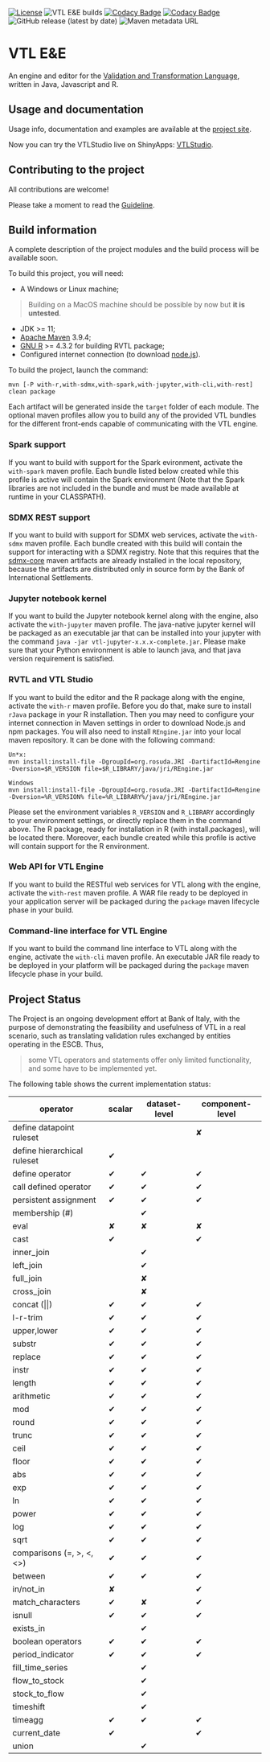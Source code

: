 [![License](https://img.shields.io/badge/license-EUPL-green)](https://joinup.ec.europa.eu/collection/eupl/eupl-text-eupl-12)
![VTL E&E builds](https://github.com/vpinna80/VTL/actions/workflows/maven.yml/badge.svg)
[![Codacy Badge](https://app.codacy.com/project/badge/Grade/c20a3a19b6744db191d9dd1b1b3a8cbf)](https://www.codacy.com/manual/valentino.pinna/VTL?utm_source=github.com&amp;utm_medium=referral&amp;utm_content=vpinna80/VTL&amp;utm_campaign=Badge_Grade)
[![Codacy Badge](https://app.codacy.com/project/badge/Coverage/c20a3a19b6744db191d9dd1b1b3a8cbf)](https://app.codacy.com/gh/vpinna80/VTL/dashboard?utm_source=gh&utm_medium=referral&utm_content=&utm_campaign=Badge_coverage)
![GitHub release (latest by date)](https://img.shields.io/github/v/release/vpinna80/VTL?label=github-release)
![Maven metadata URL](https://img.shields.io/maven-metadata/v?label=maven-release&metadataUrl=https%3A%2F%2Frepo1.maven.org%2Fmaven2%2Fit%2Fbancaditalia%2Foss%2Fvtl%2Fvtl%2Fmaven-metadata.xml)

# VTL E&E

An engine and editor for the 
[Validation and Transformation Language](https://sdmx.org/?page_id=5096), 
written in Java, Javascript and R.

## Usage and documentation

Usage info, documentation and examples are available at the
[project site](http://vpinna80.github.io/VTL/).

Now you can try the VTLStudio live on ShinyApps: [VTLStudio](https://vpinna80.shinyapps.io/vtlStudio/).

## Contributing to the project

All contributions are welcome!

Please take a moment to read the [Guideline](CONTRIBUTING.md).

## Build information

A complete description of the project modules and the build process will be available soon.

To build this project, you will need:

* A Windows or Linux machine;

> Building on a MacOS machine should be possible by now but **it is untested**.

* JDK >= 11;
* [Apache Maven](https://maven.apache.org/) 3.9.4;
* [GNU R](https://www.r-project.org/) >= 4.3.2 for building RVTL package;
* Configured internet connection (to download [node.js](https://nodejs.org/)).

To build the project, launch the command:

    mvn [-P with-r,with-sdmx,with-spark,with-jupyter,with-cli,with-rest] clean package

Each artifact will be generated inside the `target` folder of each module.
The optional maven profiles allow you to build any of the provided VTL bundles for
the different front-ends capable of communicating with the VTL engine.

### Spark support

If you want to build with support for the Spark evironment, activate the 
`with-spark` maven profile. Each bundle listed below created while this profile is
active will contain the Spark environment (Note that the Spark libraries are not
included in the bundle and must be made available at runtime in your CLASSPATH).

### SDMX REST support

If you want to build with support for SDMX web services, activate the
`with-sdmx` maven profile. Each bundle created with this build will contain the support
for interacting with a SDMX registry. Note that this requires that the 
[sdmx-core](https://github.com/bis-med-it/sdmx-core) maven artifacts are already installed 
in the local repository, because the artifacts are distributed only in source form 
by the Bank of International Settlements.

### Jupyter notebook kernel

If you want to build the Jupyter notebook kernel along with the engine, also activate the 
`with-jupyter` maven profile. The java-native jupyter kernel will be packaged as an
executable jar that can be installed into your jupyter with the command
`java -jar vtl-jupyter-x.x.x-complete.jar`. Please make sure that your Python environment
is able to launch java, and that java version requirement is satisfied.

### RVTL and VTL Studio

If you want to build the editor and the R package along with the engine, activate the 
`with-r` maven profile. Before you do that, make sure to install `rJava` package in your 
R installation. Then you may need to configure your internet connection in Maven settings
in order to download Node.js and npm packages. You will also need to install `REngine.jar`
into your local maven repository. It can be done with the following command:

```
Un*x:
mvn install:install-file -DgroupId=org.rosuda.JRI -DartifactId=Rengine -Dversion=$R_VERSION file=$R_LIBRARY/java/jri/REngine.jar

Windows
mvn install:install-file -DgroupId=org.rosuda.JRI -DartifactId=Rengine -Dversion=%R_VERSION% file=%R_LIBRARY%/java/jri/REngine.jar
```

Please set the environment variables `R_VERSION` and `R_LIBRARY` accordingly
to your environment settings, or directly replace them in the command above.
The R package, ready for installation in R (with install.packages), 
will be located there. Moreover, each bundle created while this profile is
active will contain support for the R environment.

### Web API for VTL Engine

If you want to build the RESTful web services for VTL along with the engine, activate the
`with-rest` maven profile. A WAR file ready to be deployed in your application server
will be packaged during the `package` maven lifecycle phase in your build.

### Command-line interface for VTL Engine

If you want to build the command line interface to VTL along with the engine, activate the
`with-cli` maven profile. An executable JAR file ready to be deployed in your platform 
will be packaged during the `package` maven lifecycle phase in your build.

## Project Status

The Project is an ongoing development effort at Bank of Italy, with the 
purpose of demonstrating the feasibility and usefulness of VTL in a real 
scenario, such as translating validation rules exchanged by entities 
operating in the ESCB. Thus,

> some VTL operators and statements offer only limited functionality,
and some have to be implemented yet.

The following table shows the current implementation status:

| operator | scalar  | dataset-level | component-level |
| -------- | ------- | ------------- | --------------- |
| define datapoint ruleset    |           |           | &#10008;  |
| define hierarchical ruleset | &#10004;  |           |           |
| define operator             | &#10004;  | &#10004;  | &#10004;  |
| call defined operator       | &#10004;  | &#10004;  | &#10004;  |
| persistent assignment       | &#10004;  | &#10004;  | &#10004;  |
| membership (#)              |           | &#10004;  |           |
| eval                        | &#10008;  | &#10008;  | &#10008;  |
| cast                        | &#10004;  |           | &#10004;  |
| inner_join                  |           | &#10004;  |           |
| left_join                   |           | &#10004;  |           |
| full_join                   |           | &#10008;  |           |
| cross_join                  |           | &#10008;  |           |
| concat (&#124;&#124;)       | &#10004;  | &#10004;  | &#10004;  |
| l-r-trim                    | &#10004;  | &#10004;  | &#10004;  |
| upper,lower                 | &#10004;  | &#10004;  | &#10004;  |
| substr                      | &#10004;  | &#10004;  | &#10004;  |
| replace                     | &#10004;  | &#10004;  | &#10004;  |
| instr                       | &#10004;  | &#10004;  | &#10004;  |
| length                      | &#10004;  | &#10004;  | &#10004;  |
| arithmetic                  | &#10004;  | &#10004;  | &#10004;  |
| mod                         | &#10004;  | &#10004;  | &#10004;  |
| round                       | &#10004;  | &#10004;  | &#10004;  |
| trunc                       | &#10004;  | &#10004;  | &#10004;  |
| ceil                        | &#10004;  | &#10004;  | &#10004;  |
| floor                       | &#10004;  | &#10004;  | &#10004;  |
| abs                         | &#10004;  | &#10004;  | &#10004;  |
| exp                         | &#10004;  | &#10004;  | &#10004;  |
| ln                          | &#10004;  | &#10004;  | &#10004;  |
| power                       | &#10004;  | &#10004;  | &#10004;  |
| log                         | &#10004;  | &#10004;  | &#10004;  |
| sqrt                        | &#10004;  | &#10004;  | &#10004;  |
| comparisons (=, >, <, <>)   | &#10004;  | &#10004;  | &#10004;  |
| between                     | &#10004;  | &#10004;  | &#10004;  |
| in/not_in                   | &#10008;  |           | &#10004;  |
| match_characters            | &#10004;  | &#10008;  | &#10004;  |
| isnull                      | &#10004;  | &#10004;  | &#10004;  |
| exists_in                   |           | &#10004;  |           |
| boolean operators           | &#10004;  | &#10004;  | &#10004;  |
| period_indicator            | &#10004;  | &#10004;  | &#10004;  |
| fill_time_series            |           | &#10004;  |           |
| flow_to_stock               |           | &#10004;  |           |
| stock_to_flow               |           | &#10004;  |           |
| timeshift                   |           | &#10004;  |           |
| timeagg                     | &#10004;  | &#10004;  | &#10004;  |
| current_date                | &#10004;  |           | &#10004;  |
| union                       |           | &#10004;  |           |
